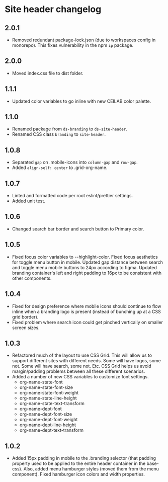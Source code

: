 # Site header changelog

## 2.0.1

- Removed redundant package-lock.json (due to workspaces config in monorepo). This fixes vulnerability in the npm `ip` package.

## 2.0.0

- Moved index.css file to dist folder.

## 1.1.1

- Updated color variables to go inline with new CEILAB color palette.

## 1.1.0

- Renamed package from `ds-branding` to `ds-site-header`.
- Renamed CSS class `branding` to `site-header`.

## 1.0.8

- Separated `gap` on .mobile-icons into `column-gap` and `row-gap`.
- Added `align-self: center` to .grid-org-name.

## 1.0.7

- Linted and formatted code per root eslint/prettier settings.
- Added unit test.

## 1.0.6

- Changed search bar border and search button to Primary color.

## 1.0.5

- Fixed focus color variables to --highlight-color. Fixed focus aesthetics for toggle menu button in mobile. Updated gap distance between search and toggle menu mobile buttons to 24px according to figma. Updated branding container's left and right padding to 16px to be consistent with other components.

## 1.0.4

- Fixed for design preference where mobile icons should continue to flow inline when a branding logo is present (instead of bunching up at a CSS grid border).
- Fixed problem where search icon could get pinched vertically on smaller screen sizes.

## 1.0.3

- Refactored much of the layout to use CSS Grid. This will allow us to support different sites with different needs. Some will have logos, some not. Some will have search, some not. Etc. CSS Grid helps us avoid margin/padding problems between all these different scenarios.
- Added a number of new CSS variables to customize font settings.
  - org-name-state-font
  - org-name-state-font-size
  - org-name-state-font-weight
  - org-name-state-line-height
  - org-name-state-text-transform
  - org-name-dept-font
  - org-name-dept-font-size
  - org-name-dept-font-weight
  - org-name-dept-line-height
  - org-name-dept-text-transform

## 1.0.2

- Added 15px padding in mobile to the .branding selector (that padding property used to be applied to the entire header container in the base-css). Also, added menu hamburger styles (moved them from the menu component). Fixed hamburger icon colors and width properties.
